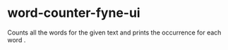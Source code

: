 # word-counter-fyne-ui
Counts all the words for the given text  and prints the occurrence for each word . 
